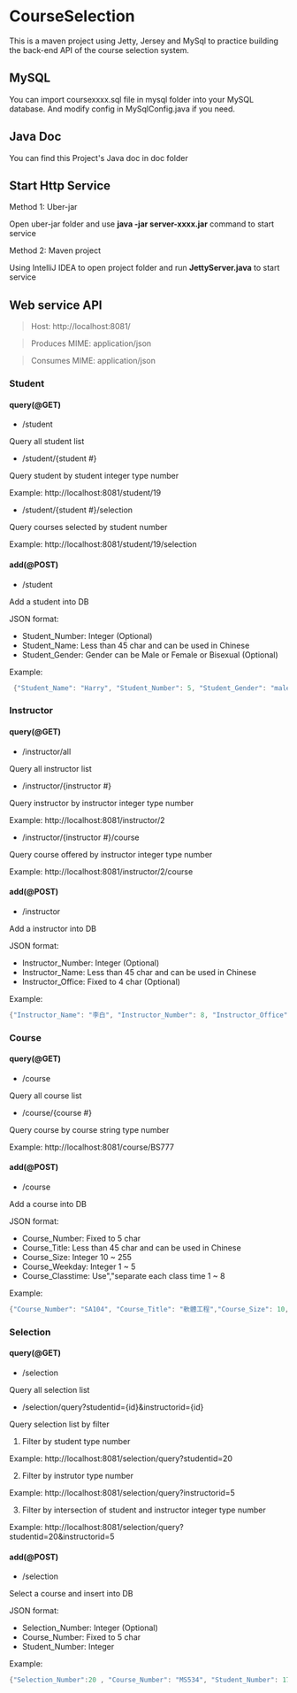 # CourseSelection #

This is a maven project using Jetty, Jersey and MySql to practice building the back-end API of the course selection system.

## MySQL 
You can import coursexxxx.sql file in mysql folder  into your MySQL database.
And modify config in MySqlConfig.java if you need.

## Java Doc
You can find this Project's Java doc in doc folder

## Start Http Service
Method 1: Uber-jar

Open uber-jar folder and use **java -jar server-xxxx.jar** command to start service 

Method 2: Maven project

Using IntelliJ IDEA to open project folder and run **JettyServer.java** to start service

## Web service API

>Host: http://localhost:8081/

>Produces MIME: application/json

>Consumes MIME: application/json

### Student

#### query(@GET)

* /student

Query all student list

* /student/{student #}

Query student by student integer type number

Example: http://localhost:8081/student/19

* /student/{student #}/selection

Query courses selected by student number

Example: http://localhost:8081/student/19/selection

#### add(@POST)

* /student

Add a student into DB

JSON format: 
* Student_Number: Integer (Optional)
* Student_Name: Less than 45 char and can be used in Chinese
* Student_Gender: Gender can be Male or Female or Bisexual (Optional)

Example:

```java
 {"Student_Name": "Harry", "Student_Number": 5, "Student_Gender": "male"}
 ```


### Instructor

#### query(@GET)

* /instructor/all

Query all instructor list

* /instructor/{instructor #}

Query instructor by instructor integer type number

Example: http://localhost:8081/instructor/2

* /instructor/{instructor #}/course

Query course offered by instructor integer type number

Example: http://localhost:8081/instructor/2/course

#### add(@POST)

* /instructor

Add a instructor into DB

JSON format: 
* Instructor_Number: Integer (Optional)
* Instructor_Name: Less than 45 char and can be used in Chinese
* Instructor_Office: Fixed to 4 char (Optional)

Example:

```java
{"Instructor_Name": "李白", "Instructor_Number": 8, "Instructor_Office": "C102"}
```


### Course

#### query(@GET)

* /course

Query all course list

* /course/{course #}

Query course by course string type number

Example: http://localhost:8081/course/BS777

#### add(@POST)

* /course

Add a course into DB

JSON format: 
* Course_Number: Fixed to 5 char
* Course_Title: Less than 45 char and can be used in Chinese
* Course_Size: Integer 10 ~ 255
* Course_Weekday: Integer 1 ~ 5
* Course_Classtime: Use","separate each class time 1 ~ 8

Example:

```java
{"Course_Number": "SA104", "Course_Title": "軟體工程","Course_Size": 10,"Course_Weekday": 5,"Instructor_Number": 5,"Course_Classtime": "5,6,7" }
```

### Selection

#### query(@GET)

* /selection

Query all selection list

* /selection/query?studentid={id}&instructorid={id}

Query selection list by filter 

1. Filter by student type number

Example: http://localhost:8081/selection/query?studentid=20

2. Filter by instrutor type number

Example: http://localhost:8081/selection/query?instructorid=5

3. Filter by intersection of student and instructor integer type number

Example: http://localhost:8081/selection/query?studentid=20&instructorid=5


#### add(@POST)

* /selection

Select a course and insert into DB

JSON format: 
* Selection_Number: Integer (Optional)
* Course_Number: Fixed to 5 char
* Student_Number: Integer

Example:

```java
{"Selection_Number":20 , "Course_Number": "MS534", "Student_Number": 17 }
```

